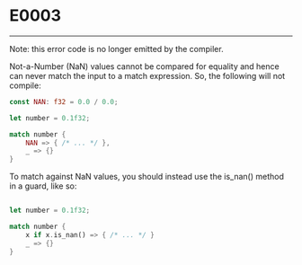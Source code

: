 # E0003

---

Note: this error code is no longer emitted by the compiler.

Not-a-Number (NaN) values cannot be compared for equality and hence can never match the input to a match expression. So, the following will not compile:

```rust
const NAN: f32 = 0.0 / 0.0;

let number = 0.1f32;

match number {
    NAN => { /* ... */ },
    _ => {}
}
```

To match against NaN values, you should instead use the is_nan() method in a guard, like so:

```rust

let number = 0.1f32;

match number {
    x if x.is_nan() => { /* ... */ }
    _ => {}
}
```